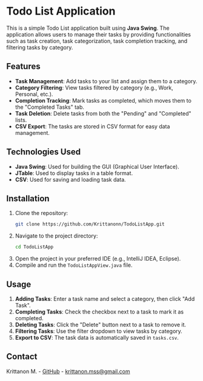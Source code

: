# Todo List Application

This is a simple Todo List application built using **Java Swing**. The application allows users to manage their tasks by providing functionalities such as task creation, task categorization, task completion tracking, and filtering tasks by category.

## Features

- **Task Management**: Add tasks to your list and assign them to a category.
- **Category Filtering**: View tasks filtered by category (e.g., Work, Personal, etc.).
- **Completion Tracking**: Mark tasks as completed, which moves them to the "Completed Tasks" tab.
- **Task Deletion**: Delete tasks from both the "Pending" and "Completed" lists.
- **CSV Export**: The tasks are stored in CSV format for easy data management.

## Technologies Used

- **Java Swing**: Used for building the GUI (Graphical User Interface).
- **JTable**: Used to display tasks in a table format.
- **CSV**: Used for saving and loading task data.

## Installation

1. Clone the repository:
    ```bash
    git clone https://github.com/Krittanonn/TodoListApp.git
    ```
2. Navigate to the project directory:
    ```bash
    cd TodoListApp
    ```
3. Open the project in your preferred IDE (e.g., IntelliJ IDEA, Eclipse).
4. Compile and run the `TodoListAppView.java` file.

## Usage

1. **Adding Tasks**: Enter a task name and select a category, then click "Add Task".
2. **Completing Tasks**: Check the checkbox next to a task to mark it as completed.
3. **Deleting Tasks**: Click the "Delete" button next to a task to remove it.
4. **Filtering Tasks**: Use the filter dropdown to view tasks by category.
5. **Export to CSV**: The task data is automatically saved in `tasks.csv`.

## Contact

Krittanon M. - [GitHub](https://github.com/Krittanonn) - krittanon.mss@gmail.com
